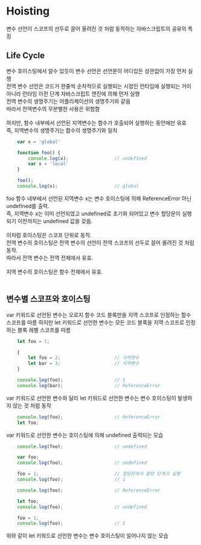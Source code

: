 # Hoisting
변수 선언이 스코프의 선두로 끌어 올려진 것 처럼 동작하는 자바스크립트의 공유의 특징


## Life Cycle
변수 호이스팅에서 알수 있듯이 변수 선언은 선언문이 어디있든 상관없이 가장 먼저 실행<br>
전역 변수 선언은 코드가 한줄씩 순차적으로 실행되는 시점인 런타임에 실행되는 거이 아니라 런타임 이전 단계 자바스크립트 엔진에 의해 먼저 실행<br>
전역 변수의 생명주기는 어플리케이션의 생명주기와 같음<br>
따라서 전역변수의 무분별한 사용은 위험함<br>
<br>
하지만, 함수 내부에서 선언된 지역변수는 함수가 호출되어 실행하는 동안에만 유효<br>
즉, 지역변수의 생명주기는 함수의 생명주기와 일치<br>


```javascript
    var x = 'global'

    function foo() {
        console.log(x);                 // undefined
        var x = 'local'
    }

    foo();
    console.log(x);                     // global

```

foo 함수 내부에서 선언된 지역변수 x는 변수 호이스팅에 의해 ReferenceError 아닌 undefined를 출력.<br>
즉, 지역변수 x는 이미 선언되었고 undefined로 초기화 되어있고 변수 할당문이 실행되기 이전까지는 undefined 값을 갖음.<br>
<br>
이처럼 호이스팅은 스코프 단위로 동작.<br>
전역 변수의 호이스팅은 전역 변수의 선언이 전역 스코프의 선두로 끌어 올려진 것 처럼 동작.<br>
따라서 전역 변수는 전역 전체에서 유효.
<br><br>
지역 변수의 호이스팅은 함수 전체에서 유효.<br>
<br>

## 변수별 스코프와 호이스팅
var 키워드로 선언된 변수는 오로지 함수 코드 블록만을 지역 스코프로 인정하는 함수 스코프를 따름
하지만 let 키워드로 선언한 변수는 모든 코드 블록을 지역 스코프로 인정하는 블록 레벨 스코프를 따름

```javascript
    let foo = 1;

    {
        let foo = 2;                    // 지역변수
        let bar = 3;                    // 지역변수 
    }

    console.log(foo);                   // 1
    console.log(bar);                   // ReferenceError
```

var 키워드로 선언한 변수와 달리 let 키워드로 선언한 변수는 변수 호이스팅이 발생하지 않는 것 처럼 동작

```javascript
    console.log(foo);                   // ReferenceError
    let foo;
```

var 키워드로 선언한 변수는 호이스팅에 의해 undefined 출력되는 모습
```javascript
    console.log(foo);                   // undefined

    var foo;
    console.log(foo);                   // undefined

    foo = 1;                            // 할당문에서 할당 단계가 실행
    console.log(foo);                   // 1
```

```javascript
    console.log(foo);                   // ReferenceError

    let foo;
    console.log(foo);                   // undefined

    foo = 1;
    console.log(foo);                   // 1
```

위와 같이 let 키워드로 선언한 변수는 변수 호이스팅이 일어나지 않는 모습





